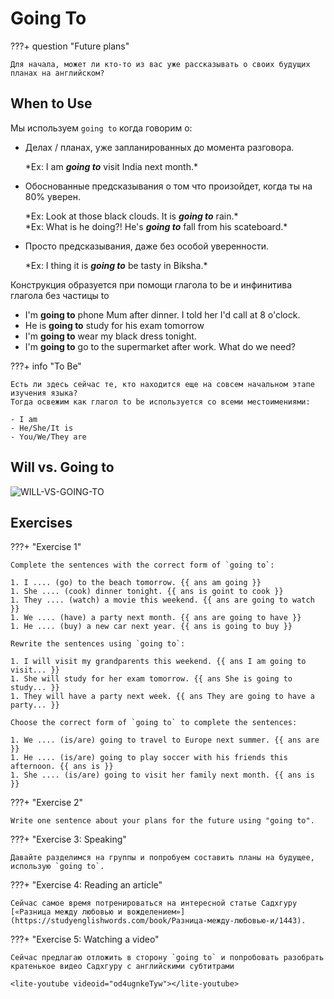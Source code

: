 # Going To

???+ question "Future plans"

    Для начала, может ли кто-то из вас уже рассказывать о своих будущих планах на английском?

## When to Use

Мы используем `going to` когда говорим о:

-   Делах / планах, уже запланированных до момента разговора.

    \*Ex: I am **_going to_** visit India next month.\*

-   Обоснованные предсказывания о том что произойдет, когда ты на 80% уверен.

    \*Ex: Look at those black clouds. It is **_going to_** rain.\*  
     \*Ex: What is he doing?! He's **_going to_** fall from his scateboard.\*

-   Просто предсказывания, даже без особой уверенности.

    \*Ex: I thing it is **_going to_** be tasty in Biksha.\*

Конструкция образуется при помощи глагола to be и инфинитива глагола без частицы to

-   I'm **going to** phone Mum after dinner. I told her I'd call at 8 o'clock.
-   He is **going to** study for his exam tomorrow
-   I'm **going to** wear my black dress tonight.
-   I'm **going to** go to the supermarket after work. What do we need?

???+ info "To Be"

    Есть ли здесь сейчас те, кто находится еще на совсем начальном этапе изучения языка?
    Тогда освежим как глагол to be используется со всеми местоимениями:

    - I am
    - He/She/It is
    - You/We/They are

## Will vs. Going to

![WILL-VS-GOING-TO](https://github.com/AlexFreik/isha-english/assets/61039123/baf15784-e628-4ad3-a2fe-fa184d026bd7)

## Exercises

???+ "Exercise 1"

    Complete the sentences with the correct form of `going to`:

    1. I .... (go) to the beach tomorrow. {{ ans am going }}
    1. She .... (cook) dinner tonight. {{ ans is goint to cook }}
    1. They .... (watch) a movie this weekend. {{ ans are going to watch }}
    1. We .... (have) a party next month. {{ ans are going to have }}
    1. He .... (buy) a new car next year. {{ ans is going to buy }}

    Rewrite the sentences using `going to`:

    1. I will visit my grandparents this weekend. {{ ans I am going to visit... }}
    1. She will study for her exam tomorrow. {{ ans She is going to study... }}
    1. They will have a party next week. {{ ans They are going to have a party... }}

    Choose the correct form of `going to` to complete the sentences:

    1. We .... (is/are) going to travel to Europe next summer. {{ ans are }}
    1. He .... (is/are) going to play soccer with his friends this afternoon. {{ ans is }}
    1. She .... (is/are) going to visit her family next month. {{ ans is }}

???+ "Exercise 2"

    Write one sentence about your plans for the future using "going to".

???+ "Exercise 3: Speaking"

    Давайте разделимся на группы и попробуем составить планы на будущее, использую `going to`.

???+ "Exercise 4: Reading an article"

    Сейчас самое время потренироваться на интересной статье Садхгуру
    [«Разница между любовью и вожделением»](https://studyenglishwords.com/book/Разница-между-любовью-и/1443).

???+ "Exercise 5: Watching a video"

    Сейчас предлагаю отложить в сторону `going to` и попробовать разобрать кратенькое видео Садхгуру с английскими субтитрами

    <lite-youtube videoid="od4ugnkeTyw"></lite-youtube>
